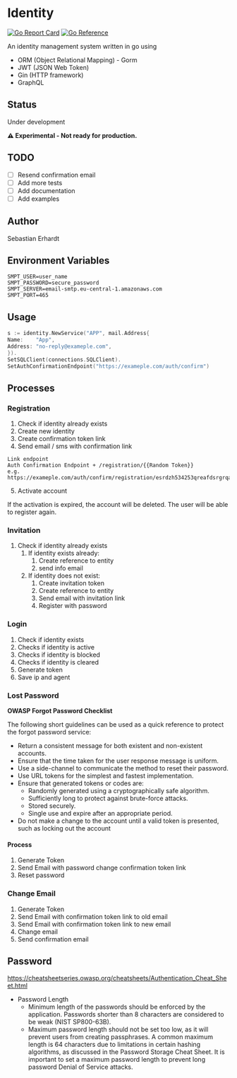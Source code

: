 # Identity

[![Go Report Card](https://goreportcard.com/badge/github.com/SbstnErhrdt/identity)](https://goreportcard.com/badge/github.com/SbstnErhrdt/identity)
[![Go Reference](https://pkg.go.dev/badge/github.com/SbstnErhrdt/identity.svg)](https://pkg.go.dev/github.com/SbstnErhrdt/identity)

An identity management system written in go using

* ORM (Object Relational Mapping) - Gorm
* JWT (JSON Web Token)
* Gin (HTTP framework)
* GraphQL

## Status

Under development

**⚠️ Experimental - Not ready for production.**

## TODO

* [ ] Resend confirmation email
* [ ] Add more tests
* [ ] Add documentation
* [ ] Add examples

## Author

Sebastian Erhardt

## Environment Variables

```
SMPT_USER=user_name
SMPT_PASSWORD=secure_password
SMPT_SERVER=email-smtp.eu-central-1.amazonaws.com
SMPT_PORT=465
```

## Usage

```go
s := identity.NewService("APP", mail.Address{
Name:    "App",
Address: "no-reply@exameple.com",
}).
SetSQLClient(connections.SQLClient).
SetAuthConfirmationEndpoint("https://exameple.com/auth/confirm")
```

## Processes

### Registration

1. Check if identity already exists
2. Create new identity
3. Create confirmation token link
4. Send email / sms with confirmation link

```
Link endpoint 
Auth Confirmation Endpoint + /registration/{{Random Token}}
e.g. 
https://exameple.com/auth/confirm/registration/esrdzh534253qreafdsrgrqafeaar
```

5. Activate account

If the activation is expired, the account will be deleted.
The user will be able to register again.

### Invitation

1. Check if identity already exists
    1. If identity exists already:
        1. Create reference to entity
        2. send info email
    2. If identity does not exist:
        1. Create invitation token
        2. Create reference to entity
        3. Send email with invitation link
        4. Register with password

### Login

1. Check if identity exists
2. Checks if identity is active
3. Checks if identity is blocked
4. Checks if identity is cleared
5. Generate token
6. Save ip and agent

### Lost Password

**OWASP Forgot Password Checklist**

The following short guidelines can be used as a quick reference to protect the forgot password service:

* Return a consistent message for both existent and non-existent accounts.
* Ensure that the time taken for the user response message is uniform.
* Use a side-channel to communicate the method to reset their password.
* Use URL tokens for the simplest and fastest implementation.
* Ensure that generated tokens or codes are:
    * Randomly generated using a cryptographically safe algorithm.
    * Sufficiently long to protect against brute-force attacks.
    * Stored securely.
    * Single use and expire after an appropriate period.
* Do not make a change to the account until a valid token is presented, such as locking out the account

#### Process

1. Generate Token
2. Send Email with password change confirmation token link
3. Reset password

### Change Email

1. Generate Token
2. Send Email with confirmation token link to old email
3. Send Email with confirmation token link to new email
4. Change email
5. Send confirmation email

## Password

https://cheatsheetseries.owasp.org/cheatsheets/Authentication_Cheat_Sheet.html

* Password Length
    * Minimum length of the passwords should be enforced by the application. Passwords shorter than 8 characters are
      considered to be weak (NIST SP800-63B).
    * Maximum password length should not be set too low, as it will prevent users from creating passphrases. A common
      maximum length is 64 characters due to limitations in certain hashing algorithms, as discussed in the Password
      Storage Cheat Sheet. It is important to set a maximum password length to prevent long password Denial of Service
      attacks.